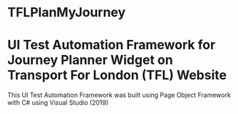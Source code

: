 # TFLPlanMyJourney

# UI Test Automation Framework for Journey Planner Widget on Transport For London (TFL) Website

This UI Test Automation Framework was built using Page Object Framework with C# using Visual Studio (2019)


